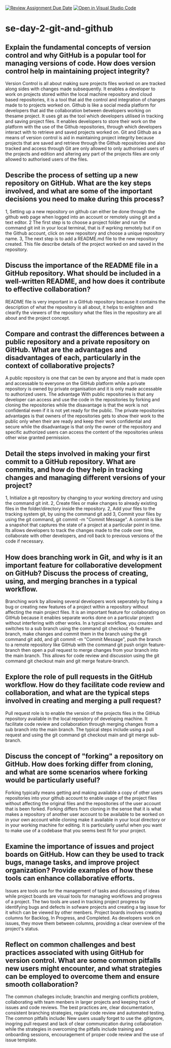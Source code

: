[![Review Assignment Due Date](https://classroom.github.com/assets/deadline-readme-button-22041afd0340ce965d47ae6ef1cefeee28c7c493a6346c4f15d667ab976d596c.svg)](https://classroom.github.com/a/8wgCKhpZ)
[![Open in Visual Studio Code](https://classroom.github.com/assets/open-in-vscode-2e0aaae1b6195c2367325f4f02e2d04e9abb55f0b24a779b69b11b9e10269abc.svg)](https://classroom.github.com/online_ide?assignment_repo_id=15584029&assignment_repo_type=AssignmentRepo)
# se-day-2-git-and-github
## Explain the fundamental concepts of version control and why GitHub is a popular tool for managing versions of code. How does version control help in maintaining project integrity?
Version Control is all about making sure projects files worked on are tracked along sides with changes made subsequently. It enables a developer to work on projects stored within the local machine repository and cloud based repositories, it is a tool that aid the control and integration of changes made to to projects worked on.
Github is like a social media platform for developers that aid the collaboration between developers working on thesame project. It uses git as the tool which developers utilised in tracking and saving project files. It enables developers to store their work on the platform with the use of the Github repositories, through which developers interact with to retrieve and saved projects worked on. Git and Github as a means of version control is aid in maintaining project integrity because projects that are saved and retrieve through the Github repositories and also tracked and access through Git are only allowed to only authorised users of the projects and edition and altering any part of the projects files are only allowed to authorised users of the files.

## Describe the process of setting up a new repository on GitHub. What are the key steps involved, and what are some of the important decisions you need to make during this process?
1, Setting up a new repository on github can either be done through the github web page when logged into an account or remotely using git and a text editor.
2 The first step is to choose a project folder and run the command git init in your local terminal, that is if wprking remotely but if on the Github account, click on new repository and choose a unique repository name.
3, The next step is to add a README.md file to the new repository created. This file describe details of the project worked on and saved in the repository.

## Discuss the importance of the README file in a GitHub repository. What should be included in a well-written README, and how does it contribute to effective collaboration?
README file is very important in a GitHub repository because it contains the description of what the repository is all about, it helps to enlighten and clearify the viewers of the repository what the files in the repository are all about and the project concept.
## Compare and contrast the differences between a public repository and a private repository on GitHub. What are the advantages and disadvantages of each, particularly in the context of collaborative projects?
A public repository is one that can be own by anyone and that is made open and accessable to everyone on the GitHub platform while a private repository is owned by private organisation and it is only made accessable to authorized users. The advantage With public repositories is that any developer can access and use the code in the repositories by forking and cloning the repositories while the disavantage is that the work is not confidential even if it is not yet ready for the public. The private repositories advantages is that owners of the repositories gets to show their work to the public only when their are ready and keep their work confidential and secure while the disadvantage is that only the owner of the repository and specific authorized users can access the content of the repositories unless other wise granted permission.

## Detail the steps involved in making your first commit to a GitHub repository. What are commits, and how do they help in tracking changes and managing different versions of your project?
1, Initialize a git repository by changing to your working directory and using the command git init.
2, Create files or make changes to already existing files in the folder/directory inside the repository.
2, Add your files to the tracking system git, by using the command git add
3, Commit your files by using the git command, git commit -m "Commit Message".
A commit is like a snapshot that captures the state of a project at a particular point in time. Its  allows developers to track the changes made to the code over time, collaborate with other developers, and roll back to previous versions of the code if necessary.

## How does branching work in Git, and why is it an important feature for collaborative development on GitHub? Discuss the process of creating, using, and merging branches in a typical workflow.
Branching work by allowing several developers work seperately by fixing a bug or creating new features of a project within a repository without affecting the main project files. It is an important feature for collaborating on GitHub because it enables separate works done on a particular project without interfering with other works. In a typical workflow, you creates and switches to a sub branch using the command 
git checkout -b feature-branch, make changes and commit them in the branch using the git command git add, and git commit -m "Commit Message", push the branch to a remote repository like GitHub with the command git push origin feature-branch then open a pull request to merge changes from your branch into the main branch. This allows for code review and discussion using the git command git checkout main and git merge feature-branch.
## Explore the role of pull requests in the GitHub workflow. How do they facilitate code review and collaboration, and what are the typical steps involved in creating and merging a pull request?
Pull request role is to enable the version of the projects files in the GitHub repository available in the local repository of developing machine. It facilitate code review and collaboration through merging changes from a sub branch into the main branch. The typical steps include using a pull request and using the git command git checkout main and git merge sub-branch.
## Discuss the concept of "forking" a repository on GitHub. How does forking differ from cloning, and what are some scenarios where forking would be particularly useful?
Forking typically means getting and making available a copy of other users repositories into your github account to enable usage of the project files without affecting the original files and the repositories of the user account that is been forked. Forking differs from cloning in the sense that it is what makes a repository of another user account to be available to be worked on in your own account while cloning make it available in your local directory or in your working machine for editing. It is particularly useful when you want to make use of a codebase that you seems best fit for your project.

## Examine the importance of issues and project boards on GitHub. How can they be used to track bugs, manage tasks, and improve project organization? Provide examples of how these tools can enhance collaborative efforts.
Issues are tools use for the management of tasks and discussing of ideas while project boards are visual tools for managing workflows and progress of a project. The two tools are used in tracking project progress by identifying bugs and defects in sofware projects and creating a tag issue for it which can be viewed by other menbers. Project boards involves creating columns for Backlog, In Progress, and Completed. As developers work on issues, they move them between columns, providing a clear overview of the project's status.

## Reflect on common challenges and best practices associated with using GitHub for version control. What are some common pitfalls new users might encounter, and what strategies can be employed to overcome them and ensure smooth collaboration?
The common challeges include; branchin and merging conflicts problem, collaborating with team menbers in larger projects and keeping track of issues and code reviews. The best practices are, clear documentation, consistent branching strategies, regular code review and automated testing. The common pitfalls include: New users usually forget to use the .gitignore, inogring pull request and lack of clear communication during collaboration while the strategies in overcoming the pitfalls include training and onboarding sessions, encouragement of proper code review and the use of issue template.

